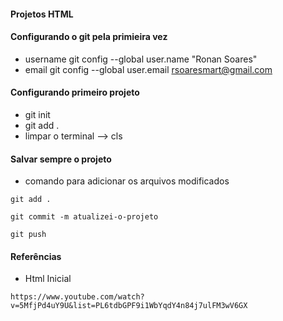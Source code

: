 #### Projetos HTML

#### Configurando o git pela primieira vez
* username
    git config --global user.name "Ronan Soares"
* email
    git config --global user.email rsoaresmart@gmail.com

#### Configurando primeiro projeto
* git init
* git add .
* limpar o terminal --> cls
#### Salvar sempre o projeto
* comando para adicionar os arquivos modificados
 ```
git add .
```

```
git commit -m atualizei-o-projeto
```

```
git push
```

#### Referências
* Html Inicial
 ```
https://www.youtube.com/watch?v=5MfjPd4uY9U&list=PL6tdbGPF9i1WbYqdY4n84j7ulFM3wV6GX
```